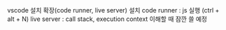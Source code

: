 vscode 설치
확장(code runner, live server) 설치
code runner : js 실행 (ctrl + alt + N)
live server : call stack, execution context 이해할 때 잠깐 쓸 예정
